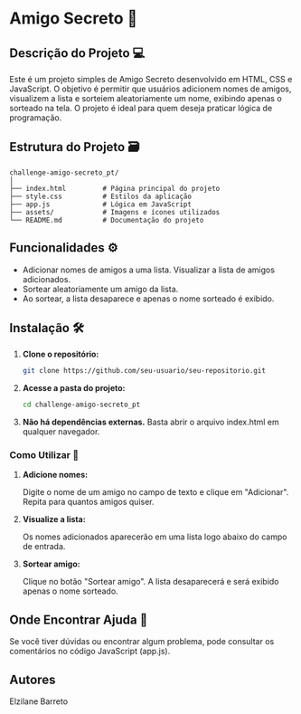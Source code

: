 # Amigo Secreto 🎰

## Descrição do Projeto 💻
Este é um projeto simples de Amigo Secreto desenvolvido em HTML, CSS e JavaScript. O objetivo é permitir que usuários adicionem nomes de amigos, visualizem a lista e sorteiem aleatoriamente um nome, exibindo apenas o sorteado na tela. O projeto é ideal para quem deseja praticar lógica de programação.

## Estrutura do Projeto 🗃️

```
challenge-amigo-secreto_pt/
│
├── index.html         # Página principal do projeto
├── style.css          # Estilos da aplicação
├── app.js             # Lógica em JavaScript
├── assets/            # Imagens e ícones utilizados
└── README.md          # Documentação do projeto
```


## Funcionalidades ⚙️
* Adicionar nomes de amigos a uma lista.
Visualizar a lista de amigos adicionados.
* Sortear aleatoriamente um amigo da lista.
* Ao sortear, a lista desaparece e apenas o nome sorteado é exibido.

## Instalação 🛠️

1. **Clone o repositório:**
   ```bash
   git clone https://github.com/seu-usuario/seu-repositorio.git

2. **Acesse a pasta do projeto:**
    ```bash 
    cd challenge-amigo-secreto_pt
    ```

3. **Não há dependências externas.** 
    Basta abrir o arquivo index.html em qualquer navegador.

### Como Utilizar 📑
1. **Adicione nomes:**
    
    Digite o nome de um amigo no campo de texto e clique em "Adicionar". Repita para quantos amigos quiser.

2. **Visualize a lista:**

    Os nomes adicionados aparecerão em uma lista logo abaixo do campo de entrada.

3. **Sortear amigo:**
    
    Clique no botão "Sortear amigo". A lista desaparecerá e será exibido apenas o nome sorteado.

## Onde Encontrar Ajuda 📍

Se você tiver dúvidas ou encontrar algum problema, pode consultar os comentários no código JavaScript (app.js).


## Autores
Elzilane Barreto
